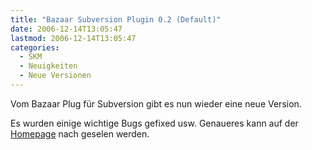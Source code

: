 ```yaml
---
title: "Bazaar Subversion Plugin 0.2 (Default)"
date: 2006-12-14T13:05:47
lastmod: 2006-12-14T13:05:47
categories:
  - SKM
  - Neuigkeiten
  - Neue Versionen
---
```

Vom Bazaar Plug für Subversion gibt es nun wieder eine neue Version.

Es wurden einige wichtige Bugs gefixed usw. Genaueres kann auf der [Homepage](http://bazaar-vcs.org/ "Homepage") nach geselen werden.

